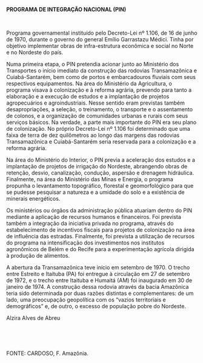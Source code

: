 **PROGRAMA DE INTEGRAÇÃO NACIONAL (PIN)**

 

Programa governamental instituído pelo Decreto-Lei nº 1.106, de 16 de
junho de 1970, durante o governo do general Emílio Garrastazu Médici.
Tinha por objetivo implementar obras de infra-estrutura econômica e
social no Norte e no Nordeste do país.

Numa primeira etapa, o PIN pretendia acionar junto ao Ministério dos
Transportes o início imediato da construção das rodovias Transamazônica
e Cuiabá-Santarém, bem como de portos e embarcadouros fluviais com seus
respectivos equipamentos. Na área do Ministério da Agricultura, o
programa visava à colonização e à reforma agrária, prevendo para tanto a
elaboração e a execução de estudos e a implantação de projetos
agropecuários e agroindustriais. Nesse sentido eram previstas também
desapropriações, a seleção, o treinamento, o transporte e o assentamento
de colonos, e a organização de comunidades urbanas e rurais com seus
serviços básicos. Na verdade, a parte mais importante do PIN era seu
plano de colonização. No próprio Decreto-Lei nº 1.106 foi determinado
que uma faixa de terra de dez quilômetros ao longo das margens das
rodovias Transamazônica e Cuiabá-Santarém seria reservada para a
colonização e a reforma agrária.

Na área do Ministério do Interior, o PIN previa a aceleração dos estudos
e a implantação de projetos de irrigação do Nordeste, abrangendo obras
de retenção, desvio, canalização, condução, aspersão e drenagem
hidráulica. Finalmente, na área do Ministério das Minas e Energia, o
programa propunha o levantamento topográfico, florestal e geomorfológico
para que se pudesse pesquisar a natureza e a umidade do solo e a
existência de minerais energéticos.

Os ministérios ou órgãos da administração pública atuariam dentro do PIN
mediante a aplicação de recursos humanos e financeiros. Foi prevista
também a integração da iniciativa privada no programa, através do
estabelecimento de incentivos fiscais para projetos de colonização na
área de influência das estradas. Finalmente, foi prevista a utilização
de recursos do programa na intensificação dos investimentos nos
institutos agronômicos de Belém e do Recife para a experimentação
agrícola dirigida à produção de alimentos.

A abertura da Transamazônica teve início em setembro de 1970. O trecho
entre Estreito e Itaituba (PA) foi entregue à circulação em 27 de
setembro de 1972, e o trecho entre Itaituba e Humaitá (AM) foi
inaugurado em 30 de janeiro de 1974. A construção dessa rodovia através
da bacia Amazônica teria sido determinada por duas razões distintas e
complementares: de um lado, uma preocupação geopolítica com os “vazios
territoriais e demográficos” e, de outro, o excesso de população pobre
do Nordeste.

Alzira Alves de Abreu

 

 

FONTE: CARDOSO, F. Amazônia.

 
